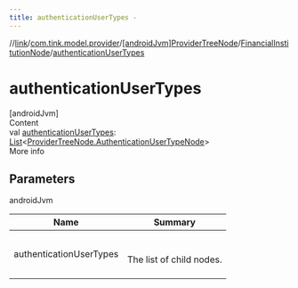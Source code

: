 ```yaml
---
title: authenticationUserTypes -
---
```

//[link](../../../index.md)/[com.tink.model.provider](../../index.md)/[[androidJvm]ProviderTreeNode](../index.md)/[FinancialInstitutionNode](index.md)/[authenticationUserTypes](authentication-user-types.md)



# authenticationUserTypes  
[androidJvm]  
Content  
val [authenticationUserTypes](authentication-user-types.md): [List](https://kotlinlang.org/api/latest/jvm/stdlib/kotlin.collections/-list/index.html)<[ProviderTreeNode.AuthenticationUserTypeNode](../-authentication-user-type-node/index.md)>  
More info  


## Parameters  
  
androidJvm  
  
|  Name|  Summary| 
|---|---|
| <a name="com.tink.model.provider/ProviderTreeNode.FinancialInstitutionNode/authenticationUserTypes/#/PointingToDeclaration/"></a>authenticationUserTypes| <a name="com.tink.model.provider/ProviderTreeNode.FinancialInstitutionNode/authenticationUserTypes/#/PointingToDeclaration/"></a><br><br>The list of child nodes.<br><br>
  
  



